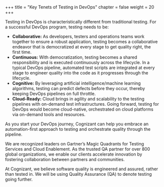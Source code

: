 +++
title = "Key Tenets of Testing in DevOps"
chapter = false
weight = 20
+++

Testing in DevOps is characteristically different from traditional testing. For a successful DevOps program, testing needs to be:


- **Collaborative:** As developers, testers and operations teams work together to ensure a robust application, testing becomes a collaborative endeavor that is democratized at every stage to get quality right, the first time.  
- **Continuous:** With democratization, testing becomes a shared responsibility and is executed continuously across the lifecycle. In a typical DevOps pipeline, automated test scripts are integrated at every stage to engineer quality into the code as it progresses through the lifecycle.
- **Cognitive:** By leveraging artificial intelligence/machine learning algorithms, testing can predict defects before they occur, thereby keeping DevOps pipelines on full throttle.
- **Cloud-Ready:** Cloud brings in agility and scalability to the testing pipelines with on-demand test infrastructures. Going forward, testing for DevOps would become cloud-native, orchestrated on cloud platforms via on-demand tools and resources.

As you start your DevOps journey, Cognizant can help you embrace an automation-first approach to testing and orchestrate quality through the pipeline. 

We are recognized leaders on Gartner’s Magic Quadrants for Testing Services and Cloud Enablement. As the trusted QA partner for over 800 global organizations, we enable our clients accelerate innovation by fostering collaboration between partners and communities. 

At Cognizant, we believe software quality is engineered and assured, rather than tested in. We will be using Quality Assurance (QA) to denote testing going further.